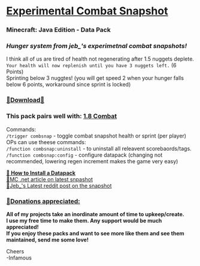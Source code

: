 # [Experimental Combat Snapshot](https://github.com/InfamousMusicify/Combat-Snapshot/releases/)     
### Minecraft: Java Edition - Data Pack  

### *Hunger system from jeb_'s experimetnal combat snapshots!*   

I think all of us are tired of health not regenerating after 1.5 nuggets deplete.    
`Your health will now replenish until you have 3 nuggets left.` (6 Points)  
Sprinting below 3 nuggtes! (you will get speed 2 when your hunger falls below 6 points, workaround since sprint is locked)   

### [🔗Download🔗](https://github.com/InfamousMusicify/Combat-Snapshot/releases)  
### This pack pairs well with: [1.8 Combat](https://github.com/InfamousMusicify/1.8-Combat)

   Commands:   
`/trigger combsnap` - toggle combat snapshot health or sprint (per player)     
   OPs can use theese commands:   
`/function combsnap:uninstall` - to uninstall all releavent scorebaords/tags.   
`/function combsnap:config` - configure datapack (changing not recommended, lowering regen increment makes the game very easy)


__[🔗 How to Install a Datapack](https://www.planetminecraft.com/blog/how-to-download-and-install-minecraft-data-packs/)__     
[🔗MC .net article on latest snpashot](https://www.minecraft.net/en-us/article/experimental-java-edition-combat-snapshot-v5)     
[🔗Jeb_'s Latest reddit post on the snapshot](https://www.reddit.com/r/Minecraft/comments/epy4hv/experimental_combat_snapshot_version_5/)     

### [🔗Donations appreciated:](https://www.patreon.com/InfamousMusicify)   
__All of my projects take an inordinate amount of time to upkeep/create.   
I use my free time to make them. Any support would be much appreciated!   
If you enjoy these packs and want to see more like them and see them maintained, send me some love!__     

Cheers   
-Infamous   
